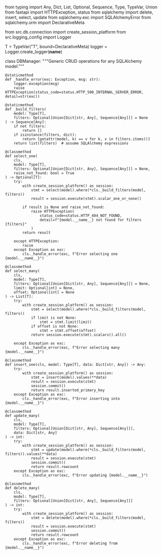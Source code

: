 from typing import Any, Dict, List, Optional, Sequence, Type, TypeVar, Union
from fastapi import HTTPException, status
from sqlalchemy import delete, insert, select, update
from sqlalchemy.exc import SQLAlchemyError
from sqlalchemy.orm import DeclarativeMeta

from src.db.connection import create_session_platform
from src.logging_config import Logger

T = TypeVar("T", bound=DeclarativeMeta)
logger = Logger.create_logger(__name__)

class DBManager:
    """Generic CRUD operations for any SQLAlchemy model."""

    @staticmethod
    def _handle_error(exc: Exception, msg: str):
        logger.exception(msg)
        raise HTTPException(status_code=status.HTTP_500_INTERNAL_SERVER_ERROR, detail=str(exc))

    @staticmethod
    def _build_filters(
        model: Type[T],
        filters: Optional[Union[Dict[str, Any], Sequence[Any]]] = None
    ) -> Sequence[Any]:
        if not filters:
            return []
        if isinstance(filters, dict):
            return [getattr(model, k) == v for k, v in filters.items()]
        return list(filters)  # assume SQLAlchemy expressions

    @classmethod
    def select_one(
        cls,
        model: Type[T],
        filters: Optional[Union[Dict[str, Any], Sequence[Any]]] = None,
        raise_not_found: bool = True
    ) -> Optional[T]:
        try:
            with create_session_platform() as session:
                stmt = select(model).where(*cls._build_filters(model, filters))
                result = session.execute(stmt).scalar_one_or_none()

            if result is None and raise_not_found:
                raise HTTPException(
                    status_code=status.HTTP_404_NOT_FOUND,
                    detail=f"{model.__name__} not found for filters {filters}"
                )
            return result

        except HTTPException:
            raise
        except Exception as exc:
            cls._handle_error(exc, f"Error selecting one {model.__name__}")

    @classmethod
    def select_many(
        cls,
        model: Type[T],
        filters: Optional[Union[Dict[str, Any], Sequence[Any]]] = None,
        limit: Optional[int] = None,
        offset: Optional[int] = None
    ) -> List[T]:
        try:
            with create_session_platform() as session:
                stmt = select(model).where(*cls._build_filters(model, filters))
                if limit is not None:
                    stmt = stmt.limit(limit)
                if offset is not None:
                    stmt = stmt.offset(offset)
                return session.execute(stmt).scalars().all()

        except Exception as exc:
            cls._handle_error(exc, f"Error selecting many {model.__name__}")

    @classmethod
    def insert_one(cls, model: Type[T], data: Dict[str, Any]) -> Any:
        try:
            with create_session_platform() as session:
                stmt = insert(model).values(**data)
                result = session.execute(stmt)
                session.commit()
                return result.inserted_primary_key
        except Exception as exc:
            cls._handle_error(exc, f"Error inserting into {model.__name__}")

    @classmethod
    def update_many(
        cls,
        model: Type[T],
        filters: Optional[Union[Dict[str, Any], Sequence[Any]]],
        data: Dict[str, Any]
    ) -> int:
        try:
            with create_session_platform() as session:
                stmt = update(model).where(*cls._build_filters(model, filters)).values(**data)
                result = session.execute(stmt)
                session.commit()
                return result.rowcount
        except Exception as exc:
            cls._handle_error(exc, f"Error updating {model.__name__}")

    @classmethod
    def delete_many(
        cls,
        model: Type[T],
        filters: Optional[Union[Dict[str, Any], Sequence[Any]]]
    ) -> int:
        try:
            with create_session_platform() as session:
                stmt = delete(model).where(*cls._build_filters(model, filters))
                result = session.execute(stmt)
                session.commit()
                return result.rowcount
        except Exception as exc:
            cls._handle_error(exc, f"Error deleting from {model.__name__}")

